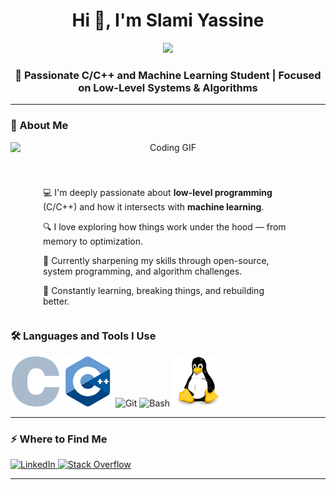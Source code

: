 <h1 align="center">Hi 👋, I'm Slami Yassine</h1>

<p align="center">
  <img src="https://raw.githubusercontent.com/Elanza-48/Elanza-48/main/developer.gif" width="800"/>
</p>

<!-- <p align="center">
  <img src="https://tenor.com/fr/view/mr-robot-gif-5733980v.gif" width="800"/>
</p> -->


<h3 align="center">🚀 Passionate C/C++ and Machine Learning Student | Focused on Low-Level Systems & Algorithms</h3>

---

<!-- ### 🧠 About Me
- 💻 I'm deeply passionate about **low-level programming** (C/C++) and how it intersects with **machine learning**.
- 🔍 I love exploring how things work under the hood — from memory to optimization.
- 🚀 Currently sharpening my skills through open-source, system programming, and algorithm challenges.
- 🌱 Constantly learning, breaking things, and rebuilding better.

--- -->

<h3>🧠 About Me</h3>

<div align="center" style="display: flex; align-items: center; justify-content: center; gap: 40px; flex-wrap: wrap;">
  <img src="https://tenor.com/fr/view/mr-robot-gif-5733980v.gif" alt="Coding GIF" width="600"/>
  <div style="max-width: 400px; text-align: left;">
    <p>💻 I'm deeply passionate about <strong>low-level programming</strong> (C/C++) and how it intersects with <strong>machine learning</strong>.</p>
    <p>🔍 I love exploring how things work under the hood — from memory to optimization.</p>
    <p>🚀 Currently sharpening my skills through open-source, system programming, and algorithm challenges.</p>
    <p>🌱 Constantly learning, breaking things, and rebuilding better.</p>
  </div>
</div>

### 🛠️ Languages and Tools I Use
<p align="left">
  <img src="https://raw.githubusercontent.com/devicons/devicon/master/icons/c/c-original.svg" alt="C" width="80" height="80"/>
  <img src="https://raw.githubusercontent.com/devicons/devicon/master/icons/cplusplus/cplusplus-original.svg" alt="C++" width="80" height="80"/>
  <img src="https://www.vectorlogo.zone/logos/git-scm/git-scm-icon.svg" alt="Git" width="80" height="80"/>
  <img src="https://www.vectorlogo.zone/logos/gnu_bash/gnu_bash-icon.svg" alt="Bash" width="80" height="80"/>
  <img src="https://raw.githubusercontent.com/devicons/devicon/master/icons/linux/linux-original.svg" alt="Linux" width="80" height="80"/>
</p>

---

### ⚡️ Where to Find Me
<p align="left">
  <a href="https://www.linkedin.com/in/yassine-slami-5511a2279" target="_blank">
    <img src="https://img.shields.io/badge/LinkedIn-%230077B5?style=for-the-badge&logo=linkedin&logoColor=white" alt="LinkedIn"/>
  </a>
  <a href="https://stackoverflow.com/users/27331576" target="_blank">
    <img src="https://img.shields.io/badge/StackOverflow-%23f48024?style=for-the-badge&logo=stackoverflow&logoColor=white" alt="Stack Overflow"/>
  </a>
</p>

---

<!-- Optional: GitHub Stats -->

<!-- <p align="center">
  <img src="https://github-readme-stats.vercel.app/api?username=yaasinslami&show_icons=true&theme=tokyonight" alt="GitHub Stats" />
</p> -->

